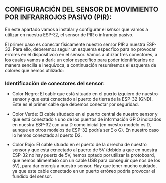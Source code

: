 ## CONFIGURACIÓN DEL SENSOR DE MOVIMIENTO POR INFRARROJOS PASIVO (PIR):

En este apartado vamos a instalar y configurar el sensor que vamos a utilizar en nuestra ESP-32, el sensor de PIR o infrarrojo pasivo.

El primer paso es conectar físicamente nuestro sensor PIR a nuestra ESP-32. Para ello, deberemos seguir un esquema específico para no provocar errores en el dispositivo o en el sensor. Vamos a utilizar tres conectores, a los cuales vamos a darle un color específico para poder identificarlos de manera sencilla e inequívoca, a continuación resumiremos el esquema de colores que hemos utilizado:


### Identificación de conectores del sensor:

- Color Negro: El cable que está situado en el puerto izquiero de nuestro sensor y que está conectado al puerto de tierra de la ESP-32 (GND). Este es el primer cable que debemos conectar por seguridad.
  
- Color Verde: El cable situdado en el puerto central de nuestro sensor y que está conectado a uno de los puertos de información GPIO indicados en nuestra ESP-32 con una D como inicial (en nuestro modelo es D, aunque en otros modelos de ESP-32 podría ser E o G). En nuestro caso lo hemos conectado al puerto D2.
  
- Color Rojo: El cable situado en el puerto de la derecha de nuestro sensor y que está conectado al puerto de 5V (debido a que en nuestra ESP-32 no hay puerto de 5V, hemos optado por utilizar la protoboard, que hemos alimentado con un cable USB para conseguir que nos de los 5V), para dar energía a nuestro sensor. Hay que tener mucho cuidado, ya que este cable conectado en un puerto erróneo podría provocar el fundido del sensor.
